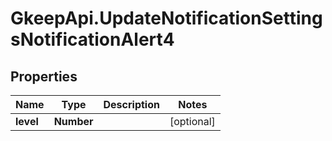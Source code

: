 # GkeepApi.UpdateNotificationSettingsNotificationAlert4

## Properties
Name | Type | Description | Notes
------------ | ------------- | ------------- | -------------
**level** | **Number** |  | [optional] 
